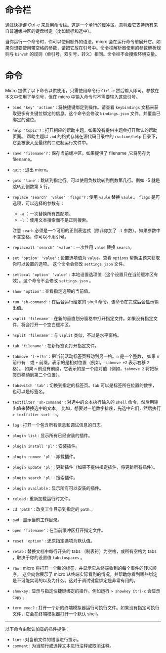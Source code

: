 # 命令栏

通过快捷键 Ctrl-e 来启用命令栏。这是一个单行的缓冲区，意味着它支持所有来自普通缓冲区的键盘绑定（比如鼠标和选中）。

当你运行一个命令时，你可以使用额外的语法，micro 会在运行命令前展开它。如果你想要使用带空格的参数，请把它放在引号中。命令栏解析器使用的参数解析规则与 `bin/sh` 的规则（单引号，双引号，转义）相同。命令栏不会搜索环境变量。

# 命令

Micro 提供了以下命令以供使用，只需使用命令行 `Ctrl-e` 然后输入即可。参数在本文中使用了单引号，但在 micro 中输入命令时不需要输入这些引号。

* `bind 'key' 'action'` : 将快捷键绑定到操作。请查看 `keybindings` 文档来获取更多有关键位绑定的信息。这个命令会修改 `bindings.json` 文件，并覆盖已绑定的键位。

* `help 'topic'?` : 打开相应的帮助主题。如果没有提供主题会打开默认的帮助页面。
  帮助主题以 `.md` 的格式存储在源代码目录中的 `runtime/help` 目录下，
  它会被嵌入至最终的二进制运行文件中。

* `save 'filename'?` : 保存当前缓冲区。如果提供了 filename ,它将另存为 filename。

* `quit` : 退出 micro。

* `goto 'line'` : 跳转到指定行。可以使用负数跳转到倒数第几行。例如 -5 就是跳转到倒数第 5 行。

* `replace 'search' 'value' 'flags'?` : 使用 `vaule` 替换 `vaule` 。
   `flags` 是可选项，可以选择的参数有：
   * `-a` ：一次替换所有匹配项。
   * `-l` ：使用文本搜索而不是正则搜索。

   注意 `searh` 必须是一个可用的正则表达式（除非你加了 `-l` 参数）。如果参数中不含空格，你可以不用引号。

* `replaceall 'search' 'value'` : 一次性用 `value` 替换 `search`。

* `set 'option' 'value'` : 设置选项值为 `value`。查看 `options` 帮助主题来获取你可以设置的选项。
   这个命令会修改 `settings.json` 文件。

* `setlocal 'option' 'value'` : 本地设置选项值（这个设置只在当前缓冲区有效）。这个命令不会修改 `settings.json` 。

* `show 'option'` : 查看指定选项的当前值。

* `run 'sh-command'` : 在后台运行给定的 shell 命令。该命令在完成后会显示输出值。

* `vsplit 'filename'` : 在新的垂直划分窗格中打开指定文件。如果没有指定文件，将会打开一个空白缓冲区。

* `hsplit 'filename'` : 与 `vsplit` 类似，不过是水平窗格。

* `tab 'filename'` : 在新标签页打开指定文件。

* `tabmove '[-+]?n'` : 把当前活动标签页移动到另一格。`n` 是一个整数，
   如果 `n` 前带有 `-` 或 `+` 前缀，表示的是相对位置（例如， `tabmove +2` 表示右移 `2` 格）。
   如果 `n` 前没有前缀，它表示的是一个绝对值（例如，`tabmove 2` 将把标签页移动到第二个位置）。
   
* `tabswitch 'tab'` : 切换到指定的标签页。`tab` 可以是标签所在位置的数字，也可以是标签名。

* `textfilter 'sh-command'` : 对选中的文本执行输入的 `shell` 命令，然后用输出值来替换选中的文本。
   比如，想要对一组数字排序，先选中它们，然后执行 `> textfilter sort -n`。

* `log` : 打开一个包含所有信息和调试信息的日志。

* `plugin list` : 显示所有已经安装的插件。

* `plugin install 'pl'` : 安装插件。

* `plugin remove 'pl'` : 卸载插件。

* `plugin update 'pl'` : 更新插件（如果不提供指定插件，将更新所有插件）。

* `plugin search 'pl'` : 搜索插件。

* `plugin available` : 显示所有可以安装的插件。

* `reload` : 重新加载运行时文件。

* `cd 'path'` : 改变工作目录到指定的 `path` 。

* `pwd` : 显示当前工作目录。

* `open 'filename'` : 在当前缓冲区打开指定文件。

* `reset 'option'` : 还原指定选项为默认值。

* `retab` : 替换文档中每行开头的 tabs （制表符）为空格，或所有空格为 tabs ，取决于你的设置值 `tabstospaces` 。

* `raw` : micro 将打开一个新的标签，并显示它从终端收到的每个事件的转义顺序。
   这会向你展示了 micro 从终端实际看到的情况，并帮助你看到哪些绑定是不可能实现的以及为什么。这对于调试键盘绑定是非常有用的。 

* `showkey` : 显示与指定快捷键绑定的操作。例如运行 `> showkey Ctrl-c` 会显示 `Copy` 。

* `term exec?` : 打开一个新的终端模拟器运行可执行文件。如果没有指定可执行文件，它会在终端模拟器打开一个默认 shell。

---

以下命令由默认加载的插件提供：

* `lint` : 对当前文件的错误进行提示。
* `comment` : 为当前行或选择文本进行注释或取消注释。 

